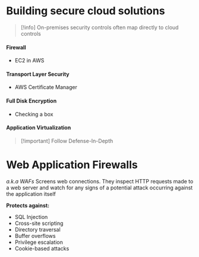 # Building secure cloud solutions

>[!info] On-premises security controls often map directly to cloud controls
#### Firewall
- EC2 in AWS
#### Transport Layer Security
- AWS Certificate Manager
#### Full Disk Encryption
- Checking a box
#### Application Virtualization

>[!important] Follow Defense-In-Depth

# Web Application Firewalls
*a.k.a WAFs*
Screens web connections. They inspect HTTP requests made to a web server and watch for any signs of a potential attack occurring against the application itself

**Protects against:**
- SQL Injection
- Cross-site scripting
- Directory traversal
- Buffer overflows
- Privilege escalation
- Cookie-based attacks

##### Hardware WAF
Physical device positioned between the network firewall and web server
##### Software WAF
Software running on the web server that screens requests
##### Cloud-Based WAF
Third-party service that remotely filters malicious traffic
--> Effective againsta DDoS attacks
##### XML Firewall
Filters access to REST APIs

# Database security controls

#### Deidentification
Removes obvious identifiers
--> not really useful
##### Identifying individuals
ZIP code + Birthday + Gender --> **easy to identify (87% unique)**
#### Anonymization
Remove the possibility of identification

### HIPAA Deidentification Standard

see [[Data anonymization]]

